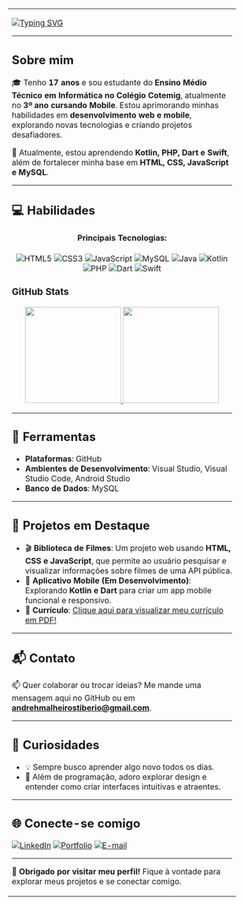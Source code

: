 <table style="width:100%; background-image: url('https://i.imgur.com/7F7uocd.jpg'); background-size: cover; padding: 20px; border-radius: 10px;">

<tr>
<td>

[![Typing SVG](https://readme-typing-svg.demolab.com?font=Fira+Code&pause=1000&color=6793F7&width=435&lines=Ol%C3%A1!%2C+Eu+Sou+o+Andreh+Malheiros.;Bem+Vindo+ao+meu+perfil+no+GitHub!+)](https://git.io/typing-svg)

---

## Sobre mim
🎓 Tenho **17 anos** e sou estudante do **Ensino Médio Técnico em Informática no Colégio Cotemig**, atualmente no **3º ano cursando Mobile**. Estou aprimorando minhas habilidades em **desenvolvimento web e mobile**, explorando novas tecnologias e criando projetos desafiadores.

🌱 Atualmente, estou aprendendo **Kotlin, PHP, Dart e Swift**, além de fortalecer minha base em **HTML, CSS, JavaScript e MySQL**.

---

## 💻 Habilidades

<div align="center">
  <h4>Principais Tecnologias:</h4>
  <img src="https://img.shields.io/badge/HTML5-%23E34F26.svg?&style=for-the-badge&logo=html5&logoColor=white" alt="HTML5"/>
  <img src="https://img.shields.io/badge/CSS3-%231572B6.svg?&style=for-the-badge&logo=css3&logoColor=white" alt="CSS3"/>
  <img src="https://img.shields.io/badge/JavaScript-%23323330.svg?&style=for-the-badge&logo=javascript&logoColor=%23F7DF1E" alt="JavaScript"/>
  <img src="https://img.shields.io/badge/MySQL-%2300f.svg?&style=for-the-badge&logo=mysql&logoColor=white" alt="MySQL"/>
  <img src="https://img.shields.io/badge/Java-%23ED8B00.svg?&style=for-the-badge&logo=java&logoColor=white" alt="Java"/>
  <img src="https://img.shields.io/badge/Kotlin-%237F52FF.svg?&style=for-the-badge&logo=kotlin&logoColor=white" alt="Kotlin"/>
  <img src="https://img.shields.io/badge/PHP-%23777BB4.svg?&style=for-the-badge&logo=php&logoColor=white" alt="PHP"/>
  <img src="https://img.shields.io/badge/Dart-%230175C2.svg?&style=for-the-badge&logo=dart&logoColor=white" alt="Dart"/>
  <img src="https://img.shields.io/badge/Swift-%23FA7343.svg?&style=for-the-badge&logo=swift&logoColor=white" alt="Swift"/>
</div>

### GitHub Stats

<div align="center" style="display: flex; justify-content: center;">
  <a href="(https://github.com/Andreh-Malheiros)">
    <img height="195px" src="https://github-readme-stats.vercel.app/api?username=Andreh-Malheiros&show_icons=true&theme=one_dark_pro&include_all_commits=true&count_private=true"/>
    <img height="195px" src="https://github-readme-stats.vercel.app/api/top-langs/?username=Andreh-Malheiros&layout=compact&langs_count=7&theme=one_dark_pro"/>
  </a>
</div>

---

## 🔧 Ferramentas
- **Plataformas**: GitHub
- **Ambientes de Desenvolvimento**: Visual Studio, Visual Studio Code, Android Studio
- **Banco de Dados**: MySQL

---

## 🚀 Projetos em Destaque
- 🎬 **Biblioteca de Filmes**: Um projeto web usando **HTML, CSS e JavaScript**, que permite ao usuário pesquisar e visualizar informações sobre filmes de uma API pública.
- 📱 **Aplicativo Mobile (Em Desenvolvimento)**: Explorando **Kotlin e Dart** para criar um app mobile funcional e responsivo.
- 📄 **Currículo**: [Clique aqui para visualizar meu currículo em PDF!](https://drive.google.com/file/d/1o3ZYvPK2ZZeLlRiwUPrNKiRZdfKr02w0/view?usp=sharing)

---

## 📬 Contato
📫 Quer colaborar ou trocar ideias? Me mande uma mensagem aqui no GitHub ou em **[andrehmalheirostiberio@gmail.com](mailto:andrehmalheirostiberio@gmail.com)**.

---

## 🔎 Curiosidades
- 💡 Sempre busco aprender algo novo todos os dias.
- 📘 Além de programação, adoro explorar design e entender como criar interfaces intuitivas e atraentes.

---

## 🌐 Conecte-se comigo
[![LinkedIn](https://img.shields.io/badge/LinkedIn-%230077B5.svg?&style=for-the-badge&logo=linkedin&logoColor=white)](https://www.linkedin.com/in/andreh-malheiros/)
[![Portfolio](https://img.shields.io/badge/Portfolio-%23FFA500.svg?&style=for-the-badge&logo=firefox&logoColor=white)](https://andreh-malheiros.github.io/Portifolio2025/)
[![E-mail](https://img.shields.io/badge/Email-%23D14836.svg?&style=for-the-badge&logo=gmail&logoColor=white)](mailto:andrehmalheirostiberio@gmail.com)

---

🎉 **Obrigado por visitar meu perfil!** Fique à vontade para explorar meus projetos e se conectar comigo.

</td>
</tr>
</table>

